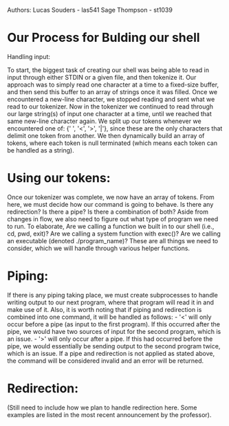 Authors: 
	Lucas Souders - las541
	Sage Thompson - st1039


Our Process for Bulding our shell
=======================================================================================================
Handling input:

To start, the biggest task of creating our shell was being able to read in input through either STDIN
or a given file, and then tokenize it. Our approach was to simply read one character at a time to a 
fixed-size buffer, and then send this buffer to an array of strings once it was filled. Once we 
encountered a new-line character, we stopped reading and sent what we read to our tokenizer. Now in 
the tokenizer we continued to read through our large string(s) of input one character at a time, until
we reached that same new-line character again. We split up our tokens whenever we encountered one of:
{' ', '<', '>', '|'}, since these are the only characters that delimit one token from another. We then
dynamically build an array of tokens, where each token is null terminated (which means each token can
be handled as a string).

Using our tokens:
=========================================================================================================
Once our tokenizer was complete, we now have an array of tokens. From here, we must decide how our 
command is going to behave. Is there any redirection? Is there a pipe? Is there a combination of both?
Aside from changes in flow, we also need to figure out what type of program we need to run. To elaborate,
Are we calling a function we built in to our shell (i.e., cd, pwd, exit)? Are we calling a system function
with exec()? Are we calling an executable (denoted ./program\_name)? These are all things we need to
consider, which we will handle through various helper functions.

Piping:
=========================================================================================================
If there is any piping taking place, we must create subprocesses to handle writing output to our next
program, where that program will read it in and make use of it. Also, it is worth noting that if piping
and redirection is combined into one command, it will be handled as follows:
	- '<' will only occur before a pipe (as input to the first program). If this occurred after the
	pipe, we would have two sources of input for the second program, which is an issue.
	- '>' will only occur after a pipe. If this had occurred before the pipe, we would essentially 
	be sending output to the second program twice, which is an issue.
If a pipe and redirection is not applied as stated above, the command will be considered invalid and 
an error will be returned.

Redirection:
=========================================================================================================
(Still need to include how we plan to handle redirection here. Some examples are listed in the most recent
announcement by the professor).
